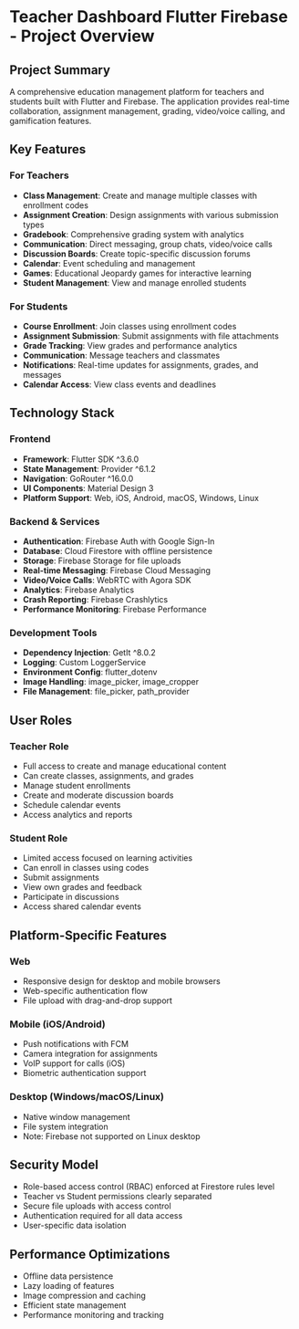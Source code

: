 # Teacher Dashboard Flutter Firebase - Project Overview

## Project Summary
A comprehensive education management platform for teachers and students built with Flutter and Firebase. The application provides real-time collaboration, assignment management, grading, video/voice calling, and gamification features.

## Key Features

### For Teachers
- **Class Management**: Create and manage multiple classes with enrollment codes
- **Assignment Creation**: Design assignments with various submission types
- **Gradebook**: Comprehensive grading system with analytics
- **Communication**: Direct messaging, group chats, video/voice calls
- **Discussion Boards**: Create topic-specific discussion forums
- **Calendar**: Event scheduling and management
- **Games**: Educational Jeopardy games for interactive learning
- **Student Management**: View and manage enrolled students

### For Students
- **Course Enrollment**: Join classes using enrollment codes
- **Assignment Submission**: Submit assignments with file attachments
- **Grade Tracking**: View grades and performance analytics
- **Communication**: Message teachers and classmates
- **Notifications**: Real-time updates for assignments, grades, and messages
- **Calendar Access**: View class events and deadlines

## Technology Stack

### Frontend
- **Framework**: Flutter SDK ^3.6.0
- **State Management**: Provider ^6.1.2
- **Navigation**: GoRouter ^16.0.0
- **UI Components**: Material Design 3
- **Platform Support**: Web, iOS, Android, macOS, Windows, Linux

### Backend & Services
- **Authentication**: Firebase Auth with Google Sign-In
- **Database**: Cloud Firestore with offline persistence
- **Storage**: Firebase Storage for file uploads
- **Real-time Messaging**: Firebase Cloud Messaging
- **Video/Voice Calls**: WebRTC with Agora SDK
- **Analytics**: Firebase Analytics
- **Crash Reporting**: Firebase Crashlytics
- **Performance Monitoring**: Firebase Performance

### Development Tools
- **Dependency Injection**: GetIt ^8.0.2
- **Logging**: Custom LoggerService
- **Environment Config**: flutter_dotenv
- **Image Handling**: image_picker, image_cropper
- **File Management**: file_picker, path_provider

## User Roles

### Teacher Role
- Full access to create and manage educational content
- Can create classes, assignments, and grades
- Manage student enrollments
- Create and moderate discussion boards
- Schedule calendar events
- Access analytics and reports

### Student Role
- Limited access focused on learning activities
- Can enroll in classes using codes
- Submit assignments
- View own grades and feedback
- Participate in discussions
- Access shared calendar events

## Platform-Specific Features

### Web
- Responsive design for desktop and mobile browsers
- Web-specific authentication flow
- File upload with drag-and-drop support

### Mobile (iOS/Android)
- Push notifications with FCM
- Camera integration for assignments
- VoIP support for calls (iOS)
- Biometric authentication support

### Desktop (Windows/macOS/Linux)
- Native window management
- File system integration
- Note: Firebase not supported on Linux desktop

## Security Model
- Role-based access control (RBAC) enforced at Firestore rules level
- Teacher vs Student permissions clearly separated
- Secure file uploads with access control
- Authentication required for all data access
- User-specific data isolation

## Performance Optimizations
- Offline data persistence
- Lazy loading of features
- Image compression and caching
- Efficient state management
- Performance monitoring and tracking